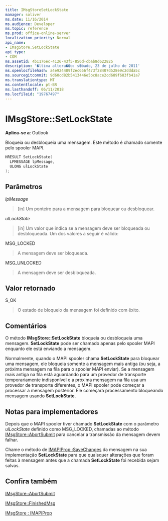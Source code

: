 ```yaml
---
title: IMsgStoreSetLockState
manager: soliver
ms.date: 11/16/2014
ms.audience: Developer
ms.topic: reference
ms.prod: office-online-server
localization_priority: Normal
api_name:
- IMsgStore.SetLockState
api_type:
- COM
ms.assetid: 4b1176ec-4126-43f5-856d-cbab8d622825
description: '�ltima altera��o: s�bado, 23 de julho de 2011'
ms.openlocfilehash: a4e924489f2ec656f473f28407d528e9c2ddda5c
ms.sourcegitcommit: 9d60cd82b5413446e5bc8ace2cd689f683fb41a7
ms.translationtype: MT
ms.contentlocale: pt-BR
ms.lasthandoff: 06/11/2018
ms.locfileid: "19767497"
---
```

# <a name="imsgstoresetlockstate"></a>IMsgStore::SetLockState

  
  
**Aplica-se a**: Outlook 
  
Bloqueia ou desbloqueia uma mensagem. Este método é chamado somente pelo spooler MAPI.
  
```cpp
HRESULT SetLockState(
  LPMESSAGE lpMessage,
  ULONG ulLockState  
);
```

## <a name="parameters"></a>Parâmetros

 _lpMessage_
  
> [in] Um ponteiro para a mensagem para bloquear ou desbloquear.
    
 _ulLockState_
  
> [in] Um valor que indica se a mensagem deve ser bloqueada ou desbloqueada. Um dos valores a seguir é válido:
    
MSG_LOCKED 
  
> A mensagem deve ser bloqueada. 
    
MSG_UNLOCKED 
  
> A mensagem deve ser desbloqueada.
    
## <a name="return-value"></a>Valor retornado

S_OK 
  
> O estado de bloqueio da mensagem foi definido com êxito.
    
## <a name="remarks"></a>Comentários

O método **IMsgStore::SetLockState** bloqueia ou desbloqueia uma mensagem. **SetLockState** pode ser chamado apenas pelo spooler MAPI enquanto ele está enviando a mensagem. 
  
Normalmente, quando o MAPI spooler chama **SetLockState** para bloquear uma mensagem, ele bloqueia somente a mensagem mais antiga (ou seja, a próxima mensagem na fila para o spooler MAPI enviar). Se a mensagem mais antiga na fila está aguardando para um provedor de transporte temporariamente indisponível e a próxima mensagem na fila usa um provedor de transporte diferentes, o MAPI spooler pode começar a processar a mensagem posterior. Ele começará processamento bloqueando mensagem usando **SetLockState**.
  
## <a name="notes-to-implementers"></a>Notas para implementadores

Depois que o MAPI spooler tiver chamado **SetLockState** com o parâmetro _ulLockState_ definido como MSG_LOCKED, chamadas ao método [IMsgStore::AbortSubmit](imsgstore-abortsubmit.md) para cancelar a transmissão da mensagem devem falhar. 
  
Chame o método de [IMAPIProp::SaveChanges](imapiprop-savechanges.md) da mensagem na sua implementação **SetLockState** para que quaisquer alterações que foram feitas à mensagem antes que a chamada **SetLockState** foi recebida sejam salvas. 
  
## <a name="see-also"></a>Confira também



[IMsgStore::AbortSubmit](imsgstore-abortsubmit.md)
  
[IMsgStore::FinishedMsg](imsgstore-finishedmsg.md)
  
[IMsgStore : IMAPIProp](imsgstoreimapiprop.md)

